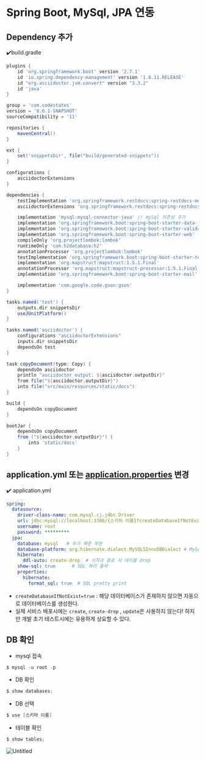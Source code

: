 # Spring Boot, MySql, JPA 연동

## Dependency 추가

✔️build.gradle

```groovy
plugins {
	id 'org.springframework.boot' version '2.7.1'
	id 'io.spring.dependency-management' version '1.0.11.RELEASE'
	id "org.asciidoctor.jvm.convert" version "3.3.2"
	id 'java'
}

group = 'com.codestates'
version = '0.0.1-SNAPSHOT'
sourceCompatibility = '11'

repositories {
	mavenCentral()
}

ext {
	set('snippetsDir', file("build/generated-snippets"))
}

configurations {
	asciidoctorExtensions
}

dependencies {
	testImplementation 'org.springframework.restdocs:spring-restdocs-mockmvc'
	asciidoctorExtensions 'org.springframework.restdocs:spring-restdocs-asciidoctor'

	implementation 'mysql:mysql-connector-java' // mySql 의존성 추가
	implementation 'org.springframework.boot:spring-boot-starter-data-jpa' // JPA 의존성 추가
	implementation 'org.springframework.boot:spring-boot-starter-validation'
	implementation 'org.springframework.boot:spring-boot-starter-web'
	compileOnly 'org.projectlombok:lombok'
	runtimeOnly 'com.h2database:h2'
	annotationProcessor 'org.projectlombok:lombok'
	testImplementation 'org.springframework.boot:spring-boot-starter-test'
	implementation 'org.mapstruct:mapstruct:1.5.1.Final'
	annotationProcessor 'org.mapstruct:mapstruct-processor:1.5.1.Final'
	implementation 'org.springframework.boot:spring-boot-starter-mail'

	implementation 'com.google.code.gson:gson'
}

tasks.named('test') {
	outputs.dir snippetsDir
	useJUnitPlatform()
}

tasks.named('asciidoctor') {
	configurations "asciidoctorExtensions"
	inputs.dir snippetsDir
	dependsOn test
}

task copyDocument(type: Copy) {
	dependsOn asciidoctor
	println "asciidoctor output: ${asciidoctor.outputDir}"
	from file("${asciidoctor.outputDir}")
	into file("src/main/resources/static/docs")
}

build {
	dependsOn copyDocument
}

bootJar {
	dependsOn copyDocument
	from ("${asciidoctor.outputDir}") {
		into 'static/docs'
	}
}
```

## application.yml 또는 [application.properties](http://application.properties) 변경

✔️ application.yml

```yaml
spring:
  datasource:
    driver-class-name: com.mysql.cj.jdbc.Driver
    url: jdbc:mysql://localhost:3306/{스키마 이름}?createDatabaseIfNotExist=true&serverTimezone=Asia/Seoul
    username: root
    password: *********
  jpa:
    database: mysql   # 추가 해준 부분
    database-platform: org.hibernate.dialect.MySQL5InnoDBDialect # MySql SQL을 처리해줄 수 있는 dialect 지정
    hibernate:
      ddl-auto: create-drop  # 시작과 종료 시 테이블 drop
    show-sql: true      # SQL 쿼리 출력
    properties:
      hibernate:
        format_sql: true  # SQL pretty print
```

- `createDatabaseIfNotExist=true` : 해당 데이터베이스가 존재하지 않으면 자동으로 데이터베이스를 생성한다.
- 실제 서비스 배포시에는 `create`, `create-drop` , `update`은 사용하지 않는다! 하지만 개발 초기 테스트시에는 유용하게 상요할 수 있다.

## DB 확인

- mysql 접속

```groovy
$ mysql -u root -p
```

- DB 확인

```groovy
$ show databases;
```

- DB 선택

```groovy
$ use [스키마 이름]
```

- 테이블 확인

```groovy
$ show tables;
```

![Untitled](https://s3.us-west-2.amazonaws.com/secure.notion-static.com/9df7f35a-c431-47d1-8360-cf7d8190c18b/Untitled.png?X-Amz-Algorithm=AWS4-HMAC-SHA256&X-Amz-Content-Sha256=UNSIGNED-PAYLOAD&X-Amz-Credential=AKIAT73L2G45EIPT3X45%2F20221117%2Fus-west-2%2Fs3%2Faws4_request&X-Amz-Date=20221117T121830Z&X-Amz-Expires=86400&X-Amz-Signature=283f68e15d899fe3a3a0e12b780eae55ff8f854fed4858136efbb4b714989cc7&X-Amz-SignedHeaders=host&response-content-disposition=filename%3D%22Untitled.png%22&x-id=GetObject)